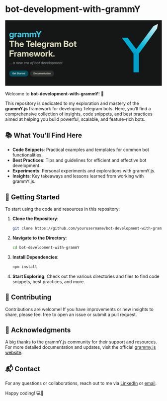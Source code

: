# bot-development-with-grammY

![grammy.js Logo](assets/images/grammyjs.png)

Welcome to **bot-development-with-grammY**! 🚀

This repository is dedicated to my exploration and mastery of the **grammY.js** framework for developing Telegram bots. Here, you’ll find a comprehensive collection of insights, code snippets, and best practices aimed at helping you build powerful, scalable, and feature-rich bots.

## 📚 What You’ll Find Here

- **Code Snippets**: Practical examples and templates for common bot functionalities.
- **Best Practices**: Tips and guidelines for efficient and effective bot development.
- **Experiments**: Personal experiments and explorations with grammY.js.
- **Insights**: Key takeaways and lessons learned from working with grammY.js.

## 🚀 Getting Started

To start using the code and resources in this repository:

1. **Clone the Repository**:
   ```bash
   git clone https://github.com/yourusername/bot-development-with-grammY.git
   ```

2. **Navigate to the Directory**:
   ```bash
   cd bot-development-with-grammY
   ```

3. **Install Dependencies**:
   ```bash
   npm install
   ```

4. **Start Exploring**: Check out the various directories and files to find code snippets, best practices, and more.

## 🔧 Contributing

Contributions are welcome! If you have improvements or new insights to share, please feel free to open an issue or submit a pull request.

## 🌟 Acknowledgments

A big thanks to the grammY.js community for their support and resources. For more detailed documentation and updates, visit the official [grammy.js website](https://grammy.dev/).

## 📬 Contact

For any questions or collaborations, reach out to me via [LinkedIn](https://www.linkedin.com/in/muhammad-sajid-ali-khan-5145b7135/) or [email](mailto:sajidrajput01.and@gmail.com).

Happy coding! 💻🤖